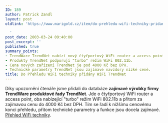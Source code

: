 ```yaml
---
ID: 189
author: Patrick Zandl
layout: post
oldlink: 'https://www.marigold.cz/item/do-prehledu-wifi-techniky-pridany-wifi-trendnet

  '
post_date: 2003-03-24 09:40:00
post_excerpt: ''
published: true
summary_points:
- TrendWare TrendNet nabízí nový čtyřportový WiFi router a access point.
- Produkty TrendNet podporují "turbo" režim WiFi 802.11b.
- Cena nových zařízení TrendNet je pod 4000 Kč bez DPH.
- Technické parametry TrendNet jsou zajímavé navzdory nízké ceně.
title: Do Přehledu WiFi techniky přidány WiFi TrendNet
---
```


Díky upozornění čtenáře jsme přidali do databáze <STRONG>zajímavé výrobky firmy TrendWare produktové řady TrendNet</STRONG>. Jde o čtyřportový WiFi router a access point, oba nabízející "turbo" režim WiFi 802.11b a přitom za zajímavou cenu do 4000 Kč bez DPH. Tím se řadí k nižšímu cenovému konci přehledu, přitom technické parametry a funkce jsou docela zajímavé. <A href="http://www.marigold.cz/prehledwifi" target=_blank>Přehled WiFi techniky</A>.